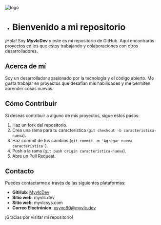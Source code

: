 ![logo](https://github.com/user-attachments/assets/8f3ecd6b-683d-42d4-88cc-e67024f7d37f)


- # Bienvenido a mi repositorio

¡Hola! Soy **MyvlcDev** y este es mi repositorio de GitHub. Aquí encontrarás proyectos en los que estoy trabajando y colaboraciones con otros desarrolladores.

## Acerca de mí

Soy un desarrollador apasionado por la tecnología y el código abierto. Me gusta trabajar en proyectos que desafían mis habilidades y me permiten aprender cosas nuevas.


## Cómo Contribuir

Si deseas contribuir a alguno de mis proyectos, sigue estos pasos:

1. Haz un fork del repositorio.
2. Crea una rama para tu característica (`git checkout -b caracteristica-nueva`).
3. Haz commit de tus cambios (`git commit -m 'Agregar nueva característica'`).
4. Push a la rama (`git push origin caracteristica-nueva`).
5. Abre un Pull Request.

## Contacto

Puedes contactarme a través de las siguientes plataformas:

- **GitHub**: [MyvlcDev](https://github.com/MyvlcDev)
- **Sitio web**: myvlc.dev
- **Sitio web**: myvlcsys.com
- **Correo Electrónico**: xsync80@myvlc.dev

¡Gracias por visitar mi repositorio!

<!---
MyvlcDev/MyvlcDev is a ✨ special ✨ repository because its `README.md` (this file) appears on your GitHub profile.
You can click the Preview link to take a look at your changes.
--->
